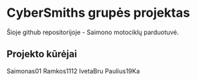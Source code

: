 # CyberSmiths grupės projektas
Šioje github repositorijoje - Saimono motociklų parduotuvė.
## Projekto kūrėjai
Saimonas01
Ramkos1112
IvetaBru
Paulius19Ka